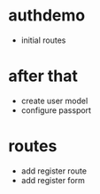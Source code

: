 # authdemo
* initial routes

# after that
* create user model
* configure passport


# routes
* add register route
* add register form

